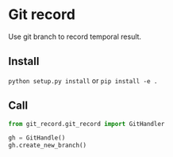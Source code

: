 # Git record

Use git branch to record temporal result.


## Install

`python setup.py install` or `pip install -e .`


## Call

``` python
from git_record.git_record import GitHandler

gh = GitHandle()
gh.create_new_branch()

```
